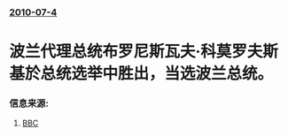 ### [2010-07-4](/news/2010/07/4/index.md)

##### 
#  波兰代理总统布罗尼斯瓦夫·科莫罗夫斯基於总统选举中胜出，当选波兰总统。




### 信息来源:

1. [BBC](http://www.bbc.co.uk/zhongwen/trad/world/2010/07/100705_poland_komorowski.shtml)
